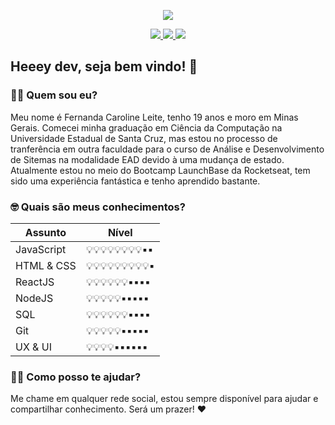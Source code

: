<p align="center">
  <img src="https://user-images.githubusercontent.com/48728541/87235313-22481b00-c3b1-11ea-92aa-d40a5dd99522.png" />
</p>

<p align="center">
  <a href="https://github.com/Fekleite" alt="GitHub">
    <img src="https://img.shields.io/badge/-GitHub-000?style=flat-square&logo=Github&logoColor=white" />
  </a>
  <a href="https://www.linkedin.com/in/fcleite19/" alt="LinkedIn">
    <img src="https://img.shields.io/badge/-LinkedIn-blue?style=flat-square&logo=Linkedin&logoColor=white" />
  </a>
  <a href="mailto:dev.fernandaleite@gmail.com" alt="Gmail">
    <img src="https://img.shields.io/badge/-Gmail-D54B3D?style=flat-square&logo=Gmail&logoColor=white" />
  </a>
</p>

<h2> Heeey dev, seja bem vindo! 👋</h2>

<h3> 👩‍💻 Quem sou eu? </h3>

Meu nome é Fernanda Caroline Leite, tenho 19 anos e moro em Minas Gerais. Comecei minha graduação em Ciência da Computação na Universidade Estadual de Santa Cruz, mas estou no processo de tranferência em outra faculdade para o curso de Análise e Desenvolvimento de Sitemas na modalidade EAD devido à uma mudança de estado. Atualmente estou no meio do Bootcamp LaunchBase da Rocketseat, tem sido uma experiência fantástica e tenho aprendido bastante.

<h3> 🤓 Quais são meus conhecimentos? </h3>

|Assunto     | Nível              |
|------------|--------------------|
|JavaScript  |💡💡💡💡💡💡💡💡▪️▪️| 
|HTML & CSS  |💡💡💡💡💡💡💡💡💡▪️| 
|ReactJS     |💡💡💡💡💡💡▪️▪️▪️▪️| 
|NodeJS      |💡💡💡💡💡▪️▪️▪️▪️▪️| 
|SQL         |💡💡💡💡💡💡▪️▪️▪️▪️| 
|Git         |💡💡💡💡💡▪️▪️▪️▪️▪️| 
|UX & UI     |💡💡💡💡▪️▪️▪️▪️▪️▪️| 
<h3> 💁🏻 Como posso te ajudar? </h3>

Me chame em qualquer rede social, estou sempre disponível para ajudar e compartilhar conhecimento. Será um prazer! ❤️
